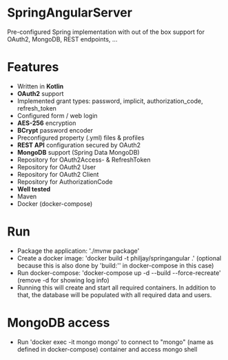 # SpringAngularServer
Pre-configured Spring implementation with out of the box support for OAuth2, MongoDB, REST endpoints, ...

# Features
 - Written in **Kotlin**
 - **OAuth2** support
 - Implemented grant types: password, implicit, authorization_code, refresh_token
 - Configured form / web login
 - **AES-256** encryption
 - **BCrypt** password encoder
 - Preconfigured property (.yml) files & profiles
 - **REST API** configuration secured by OAuth2
 - **MongoDB** support (Spring Data MongoDB)
 - Repository for OAuth2Access- & RefreshToken
 - Repository for OAuth2 User
 - Repository for OAuth2 Client
 - Repository for AuthorizationCode
 - **Well tested**
 - Maven
 - Docker (docker-compose)

# Run
 - Package the application: './mvnw package'
 - Create a docker image: 'docker build -t philjay/springangular .' (optional because this is also done by 'build:'' in docker-compose in this case)
 - Run docker-compose: 'docker-compose up -d --build --force-recreate' (remove -d for showing log info)
 - Running this will create and start all required containers. In addition to that, the database will be populated with all required data and users.

# MongoDB access
 - Run 'docker exec -it mongo mongo' to connect to "mongo" (name as defined in docker-compose) container and access mongo shell
